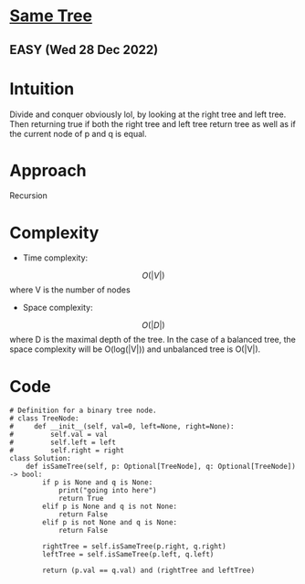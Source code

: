 # [Same Tree](https://leetcode.com/problems/same-tree/)
##  EASY (Wed 28 Dec 2022)

# Intuition
<!-- Describe your first thoughts on how to solve this problem. -->
Divide and conquer obviously lol, by looking at the right tree and left tree. Then returning true if both the right tree and left tree return tree as well as if the current node of p and q is equal. 

# Approach
<!-- Describe your approach to solving the problem. -->
Recursion

# Complexity
- Time complexity:
<!-- Add your time complexity here, e.g. $$O(n)$$ -->
$$O(|V|)$$ where V is the number of nodes

- Space complexity:
<!-- Add your space complexity here, e.g. $$O(n)$$ -->
$$O(|D|)$$ where D is the maximal depth of the tree. In the case of a balanced tree, the space complexity will be O(log(|V|)) and unbalanced tree is O(|V|).

# Code
```
# Definition for a binary tree node.
# class TreeNode:
#     def __init__(self, val=0, left=None, right=None):
#         self.val = val
#         self.left = left
#         self.right = right
class Solution:
    def isSameTree(self, p: Optional[TreeNode], q: Optional[TreeNode]) -> bool:
        if p is None and q is None: 
            print("going into here")
            return True
        elif p is None and q is not None:
            return False
        elif p is not None and q is None: 
            return False

        rightTree = self.isSameTree(p.right, q.right)
        leftTree = self.isSameTree(p.left, q.left)

        return (p.val == q.val) and (rightTree and leftTree)

```